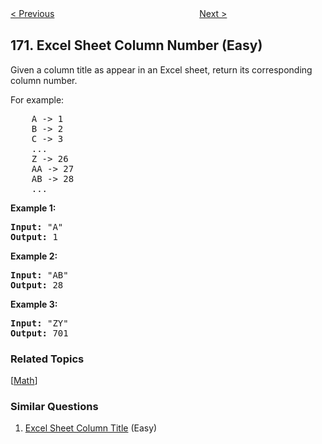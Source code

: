 <!--|This file generated by command(leetcode description); DO NOT EDIT.    |-->
<!--+----------------------------------------------------------------------+-->
<!--|@author    Openset <openset.wang@gmail.com>                           |-->
<!--|@link      https://github.com/openset                                 |-->
<!--|@home      https://github.com/openset/leetcode                        |-->
<!--+----------------------------------------------------------------------+-->

[< Previous](https://github.com/openset/leetcode/tree/master/problems/two-sum-iii-data-structure-design "Two Sum III - Data structure design")
　　　　　　　　　　　　　　　　
[Next >](https://github.com/openset/leetcode/tree/master/problems/factorial-trailing-zeroes "Factorial Trailing Zeroes")

## 171. Excel Sheet Column Number (Easy)

<p>Given a column title as appear in an Excel sheet, return its corresponding column number.</p>

<p>For example:</p>

<pre>
    A -&gt; 1
    B -&gt; 2
    C -&gt; 3
    ...
    Z -&gt; 26
    AA -&gt; 27
    AB -&gt; 28 
    ...
</pre>

<p><strong>Example 1:</strong></p>

<pre>
<strong>Input:</strong> &quot;A&quot;
<strong>Output:</strong> 1
</pre>

<p><strong>Example 2:</strong></p>

<pre>
<strong>Input: </strong>&quot;AB&quot;
<strong>Output:</strong> 28
</pre>

<p><strong>Example 3:</strong></p>

<pre>
<strong>Input: </strong>&quot;ZY&quot;
<strong>Output:</strong> 701
</pre>

### Related Topics
  [[Math](https://github.com/openset/leetcode/tree/master/tag/math/README.md)]

### Similar Questions
  1. [Excel Sheet Column Title](https://github.com/openset/leetcode/tree/master/problems/excel-sheet-column-title) (Easy)

